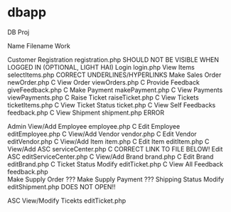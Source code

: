 dbapp
=====
DB Proj


Name				Filename		Work

Customer Registration		registration.php SHOULD NOT BE VISIBLE WHEN LOGGED IN (OPTIONAL, LIGHT HAI)
         Login			login.php
	 View Items		selectItems.php CORRECT UNDERLINES/HYPERLINKS
	 Make Sales Order 	newOrder.php C
	 View Order		viewOrders.php C
	 Provide Feedback	giveFeedback.php C
	 Make Payment		makePayment.php C
	 View Payments		viewPayments.php C
	 Raise Ticket		raiseTicket.php C
	 View Tickets		ticketItems.php C
	 View Ticket Status	ticket.php C
	 View Self Feedbacks	feedback.php C
	 View Shipment		shipment.php ERROR

Admin	 View/Add Employee	employee.php C
	 Edit Employee		editEmployee.php C
	 View/Add Vendor	vendor.php C
	 Edit Vendor		editVendor.php C
	 View/Add Item		item.php C
	 Edit Item		editItem.php C
	 View/Add ASC		serviceCenter.php C CORRECT LINK TO FILE BELOW!	
	 Edit ASC		editServiceCenter.php C
	 View/Add Brand		brand.php C
	 Edit Brand		editBrand.php C
	 Ticket Status Modify	editTicket.php C
	 View All Feedback	feedback.php	
	 Make Supply Order	???
	 Make Supply Payment	???
	 Shipping Status Modify	editShipment.php DOES NOT OPEN!!

ASC	 View/Modify Ticekts	editTicket.php
